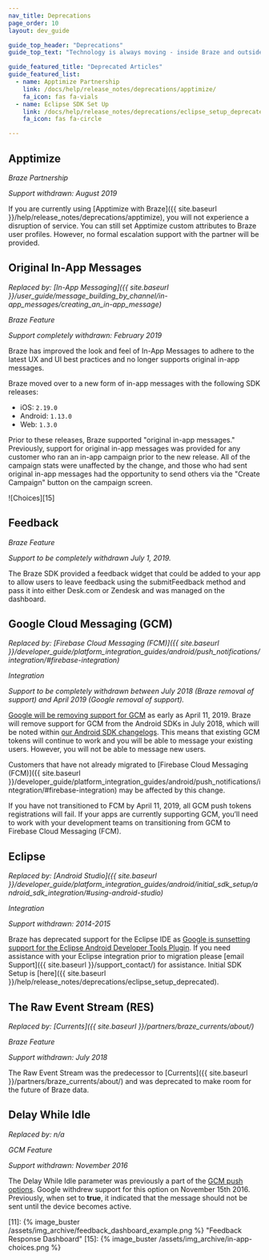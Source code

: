 ```yaml
---
nav_title: Deprecations
page_order: 10
layout: dev_guide

guide_top_header: "Deprecations"
guide_top_text: "Technology is always moving - inside Braze and outside it! And we do our best to keep up with it. Here, you'll find the origins of Braze and it's technology - how we supported people in the 'before time' - before now, anyway... <br> <br> You might have gotten here from searching a term for an integration or feature that no longer exists. This is our attempt to keep you informed on our progress and movement within the technology industry. <br> <br> You can find a list of deprecated and unsupported features below. You can also read deprecated articles by clicking on the buttons below."

guide_featured_title: "Deprecated Articles"
guide_featured_list:
  - name: Apptimize Partnership
    link: /docs/help/release_notes/deprecations/apptimize/
    fa_icon: fas fa-vials
  - name: Eclipse SDK Set Up
    link: /docs/help/release_notes/deprecations/eclipse_setup_deprecated/
    fa_icon: fas fa-circle

---
```



## Apptimize

_Braze Partnership_

_Support withdrawn: August 2019_

If you are currently using [Apptimize with Braze]({{ site.baseurl }}/help/release_notes/deprecations/apptimize), you will not experience a disruption of service. You can still set Apptimize custom attributes to Braze user profiles. However, no formal escalation support with the partner will be provided.


## Original In-App Messages

_Replaced by: [In-App Messaging]({{ site.baseurl }}/user_guide/message_building_by_channel/in-app_messages/creating_an_in-app_message)_

_Braze Feature_

_Support completely withdrawn: February 2019_

Braze has improved the look and feel of In-App Messages to adhere to the latest UX and UI best practices and no longer supports original in-app messages.

Braze moved over to a new form of in-app messages with the following SDK releases:

- iOS: `2.19.0`
- Android: `1.13.0`
- Web: `1.3.0`

Prior to these releases, Braze supported "original in-app messages." Previously, support for original in-app messages was provided for any customer who ran an in-app campaign prior to the new release. All of the campaign stats were unaffected by the change, and those who had sent original in-app messages had the opportunity to send others via the "Create Campaign" button on the campaign screen.

![Choices][15]


## Feedback

_Braze Feature_

_Support to be completely withdrawn July 1, 2019._

The Braze SDK provided a feedback widget that could be added to your app to allow users to leave feedback using the submitFeedback method and pass it into either Desk.com or Zendesk and was managed on the dashboard.

## Google Cloud Messaging (GCM)

_Replaced by: [Firebase Cloud Messaging (FCM)]({{ site.baseurl }}/developer_guide/platform_integration_guides/android/push_notifications/integration/#firebase-integration)_

_Integration_

_Support to be completely withdrawn between July 2018 (Braze removal of support) and April 2019 (Google removal of support)._

[Google will be removing support for GCM](https://developers.googleblog.com/2018/04/time-to-upgrade-from-gcm-to-fcm.html) as early as April 11, 2019. Braze will remove support for GCM from the Android SDKs in July 2018, which will be noted within [our Android SDK changelogs](https://github.com/Appboy/appboy-android-sdk/blob/master/CHANGELOG.md). This means that existing GCM tokens will continue to work and you will be able to message your existing users. However, you will not be able to message new users.

Customers that have not already migrated to [Firebase Cloud Messaging (FCM)]({{ site.baseurl }}/developer_guide/platform_integration_guides/android/push_notifications/integration/#firebase-integration) may be affected by this change.

If you have not transitioned to FCM by April 11, 2019, all GCM push tokens registrations will fail. If your apps are currently supporting GCM, you’ll need to work with your development teams on transitioning from GCM to Firebase Cloud Messaging (FCM).


## Eclipse

_Replaced by: [Android Studio]({{ site.baseurl }}/developer_guide/platform_integration_guides/android/initial_sdk_setup/android_sdk_integration/#using-android-studio)_

_Integration_

_Support withdrawn: 2014-2015_

Braze has deprecated support for the Eclipse IDE as [Google is sunsetting support for the Eclipse Android Developer Tools Plugin](http://android-developers.blogspot.com/2015/06/an-update-on-eclipse-android-developer.html). If you need assistance with your Eclipse integration prior to migration please [email Support]({{ site.baseurl }}/support_contact/) for assistance. Initial SDK Setup is [here]({{ site.baseurl }}/help/release_notes/deprecations/eclipse_setup_deprecated).

## The Raw Event Stream (RES)

_Replaced by: [Currents]({{ site.baseurl }}/partners/braze_currents/about/)_

_Braze Feature_

_Support withdrawn: July 2018_

The Raw Event Stream was the predecessor to [Currents]({{ site.baseurl }}/partners/braze_currents/about/) and was deprecated to make room for the future of Braze data.

## Delay While Idle

_Replaced by: n/a_

_GCM Feature_

_Support withdrawn: November 2016_

The Delay While Idle parameter was previously a part of the [GCM push options](https://developers.google.com/cloud-messaging/http-server-ref). Google withdrew support for this option on November 15th 2016. Previously, when set to **true**, it indicated that the message should not be sent until the device becomes active.


[11]: {% image_buster /assets/img_archive/feedback_dashboard_example.png %} "Feedback Response Dashboard"
[15]: {% image_buster /assets/img_archive/in-app-choices.png %}
